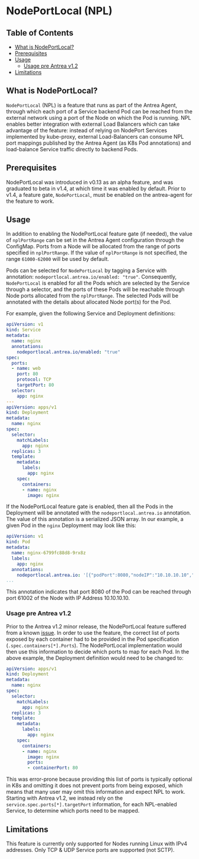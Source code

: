 # NodePortLocal (NPL)

## Table of Contents

<!-- toc -->
- [What is NodePortLocal?](#what-is-nodeportlocal)
- [Prerequisites](#prerequisites)
- [Usage](#usage)
  - [Usage pre Antrea v1.2](#usage-pre-antrea-v12)
- [Limitations](#limitations)
<!-- /toc -->

## What is NodePortLocal?

`NodePortLocal` (NPL) is a feature that runs as part of the Antrea Agent,
through which each port of a Service backend Pod can be reached from the
external network using a port of the Node on which the Pod is running. NPL
enables better integration with external Load Balancers which can take advantage
of the feature: instead of relying on NodePort Services implemented by
kube-proxy, external Load-Balancers can consume NPL port mappings published by
the Antrea Agent (as K8s Pod annotations) and load-balance Service traffic
directly to backend Pods.

## Prerequisites

NodePortLocal was introduced in v0.13 as an alpha feature, and was graduated to
beta in v1.4, at which time it was enabled by default. Prior to v1.4, a feature
gate, `NodePortLocal`, must be enabled on the antrea-agent for the feature to
work.

## Usage

In addition to enabling the NodePortLocal feature gate (if needed), the value of
`nplPortRange` can be set in the Antrea Agent configuration through the
ConfigMap. Ports from a Node will be allocated from the range of ports specified
in `nplPortRange`. If the value of `nplPortRange` is not specified, the range
`61000-62000` will be used by default.

Pods can be selected for `NodePortLocal` by tagging a Service with annotation:
`nodeportlocal.antrea.io/enabled: "true"`. Consequently, `NodePortLocal` is
enabled for all the Pods which are selected by the Service through a selector,
and the ports of these Pods will be reachable through Node ports allocated from
the `nplPortRange`. The selected Pods will be annotated with the details about
allocated Node port(s) for the Pod.

For example, given the following Service and Deployment definitions:

```yaml
apiVersion: v1
kind: Service
metadata:
  name: nginx
  annotations:
    nodeportlocal.antrea.io/enabled: "true"
spec:
  ports:
  - name: web
    port: 80
    protocol: TCP
    targetPort: 80
  selector:
    app: nginx
---
apiVersion: apps/v1
kind: Deployment
metadata:
  name: nginx
spec:
  selector:
    matchLabels:
      app: nginx
  replicas: 3
  template:
    metadata:
      labels:
        app: nginx
    spec:
      containers:
      - name: nginx
        image: nginx
```

If the NodePortLocal feature gate is enabled, then all the Pods in the
Deployment will be annotated with the `nodeportlocal.antrea.io` annotation. The
value of this annotation is a serialized JSON array. In our example, a given Pod
in the `nginx` Deployment may look like this:

```yaml
apiVersion: v1
kind: Pod
metadata:
  name: nginx-6799fc88d8-9rx8z
  labels:
    app: nginx
  annotations:
    nodeportlocal.antrea.io: '[{"podPort":8080,"nodeIP":"10.10.10.10","nodePort":61002}]'
...
```

This annotation indicates that port 8080 of the Pod can be reached through port
61002 of the Node with IP Address 10.10.10.10.

### Usage pre Antrea v1.2

Prior to the Antrea v1.2 minor release, the NodePortLocal feature suffered from
a known [issue](https://github.com/antrea-io/antrea/issues/1912). In order to
use the feature, the correct list of ports exposed by each container had to be
provided in the Pod specification (`.spec.containers[*].Ports`). The
NodePortLocal implementation would then use this information to decide which
ports to map for each Pod. In the above example, the Deployment definition would
need to be changed to:

```yaml
apiVersion: apps/v1
kind: Deployment
metadata:
  name: nginx
spec:
  selector:
    matchLabels:
      app: nginx
  replicas: 3
  template:
    metadata:
      labels:
        app: nginx
    spec:
      containers:
      - name: nginx
        image: nginx
        ports:
        - containerPort: 80
```

This was error-prone because providing this list of ports is typically optional
in K8s and omitting it does not prevent ports from being exposed, which means
that many user may omit this information and expect NPL to work. Starting with
Antrea v1.2, we instead rely on the `service.spec.ports[*].targetPort`
information, for each NPL-enabled Service, to determine which ports need to be
mapped.

## Limitations

This feature is currently only supported for Nodes running Linux with IPv4
addresses. Only TCP & UDP Service ports are supported (not SCTP).
